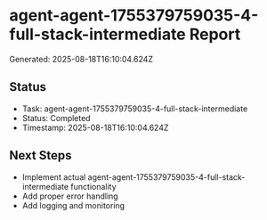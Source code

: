 # agent-agent-1755379759035-4-full-stack-intermediate Report

Generated: 2025-08-18T16:10:04.624Z

## Status
- Task: agent-agent-1755379759035-4-full-stack-intermediate
- Status: Completed
- Timestamp: 2025-08-18T16:10:04.624Z

## Next Steps
- Implement actual agent-agent-1755379759035-4-full-stack-intermediate functionality
- Add proper error handling
- Add logging and monitoring
